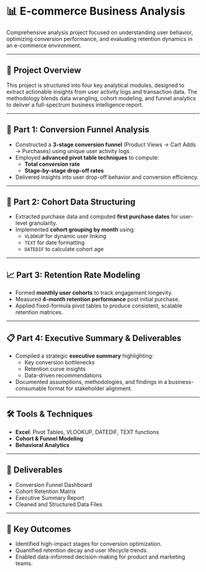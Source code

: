 # 📊 E-commerce Business Analysis

Comprehensive analysis project focused on understanding user behavior, optimizing conversion performance, and evaluating retention dynamics in an e-commerce environment.

---

## 🚀 Project Overview

This project is structured into four key analytical modules, designed to extract actionable insights from user activity logs and transaction data. The methodology blends data wrangling, cohort modeling, and funnel analytics to deliver a full-spectrum business intelligence report.

---

## 🧩 Part 1: Conversion Funnel Analysis

- Constructed a **3-stage conversion funnel** (Product Views → Cart Adds → Purchases) using unique user activity logs.
- Employed **advanced pivot table techniques** to compute:
  - **Total conversion rate**
  - **Stage-by-stage drop-off rates**
- Delivered insights into user drop-off behavior and conversion efficiency.

---

## 📅 Part 2: Cohort Data Structuring

- Extracted purchase data and computed **first purchase dates** for user-level granularity.
- Implemented **cohort grouping by month** using:
  - `VLOOKUP` for dynamic user linking
  - `TEXT` for date formatting
  - `DATEDIF` to calculate cohort age

---

## 📈 Part 3: Retention Rate Modeling

- Formed **monthly user cohorts** to track engagement longevity.
- Measured **4-month retention performance** post initial purchase.
- Applied fixed-formula pivot tables to produce consistent, scalable retention matrices.

---

## 📋 Part 4: Executive Summary & Deliverables

- Compiled a strategic **executive summary** highlighting:
  - Key conversion bottlenecks
  - Retention curve insights
  - Data-driven recommendations
- Documented assumptions, methodologies, and findings in a business-consumable format for stakeholder alignment.

---

## 🛠️ Tools & Techniques

- **Excel**: Pivot Tables, VLOOKUP, DATEDIF, TEXT functions
- **Cohort & Funnel Modeling**
- **Behavioral Analytics**

---

## 📁 Deliverables

- Conversion Funnel Dashboard
- Cohort Retention Matrix
- Executive Summary Report
- Cleaned and Structured Data Files

---

## 📌 Key Outcomes

- Identified high-impact stages for conversion optimization.
- Quantified retention decay and user lifecycle trends.
- Enabled data-informed decision-making for product and marketing teams.


